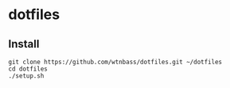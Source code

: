 # dotfiles

## Install

```
git clone https://github.com/wtnbass/dotfiles.git ~/dotfiles
cd dotfiles
./setup.sh
```
